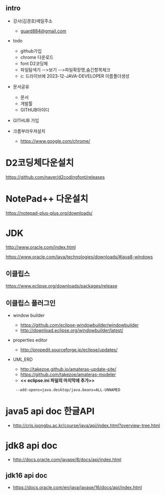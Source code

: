 ## intro

* 강사(김경호)메일주소
   * guard884@gmail.com

* todo
   * github가입
   * chrome 다운로드
   * font D2코딩체
   * 파일탐색기 -->보기 -->파일확장명,숨긴항목체크
   * c: 드라이브에 2023-12-JAVA-DEVELOPER 이름폴더생성



* 문서공유
  * 문서
  * 개발툴
  * GITHUB아이디 

* GITHUB 가입 



* 크롬부라우져설치
  + https://www.google.com/chrome/
 

# D2코딩체다운설치
https://github.com/naver/d2codingfont/releases

# NotePad++ 다운설치
https://notepad-plus-plus.org/downloads/


# JDK

http://www.oracle.com/index.html

https://www.oracle.com/java/technologies/downloads/#java8-windows

## 이클립스

https://www.eclipse.org/downloads/packages/release


## 이클립스 플러그인
 
 * window builder
   * https://github.com/eclipse-windowbuilder/windowbuilder
   * http://download.eclipse.org/windowbuilder/latest/

 * properties editor
   * http://propedit.sourceforge.jp/eclipse/updates/
 
 * UML,ERD
   * http://takezoe.github.io/amateras-update-site/
   * https://github.com/takezoe/amateras-modeler
	
    + <b><< eclipse.ini 파일의 마지막에 추가>></b>
    ```
     --add-opens=java.desktop/java.beans=ALL-UNNAMED
    ```

 # java5 api doc 한글API
   * http://cris.joongbu.ac.kr/course/java/api/index.html?overview-tree.html

 # jdk8  api doc
   * http://docs.oracle.com/javase/8/docs/api/index.html     

## jdk16 api doc
   * https://docs.oracle.com/en/java/javase/16/docs/api/index.html 
